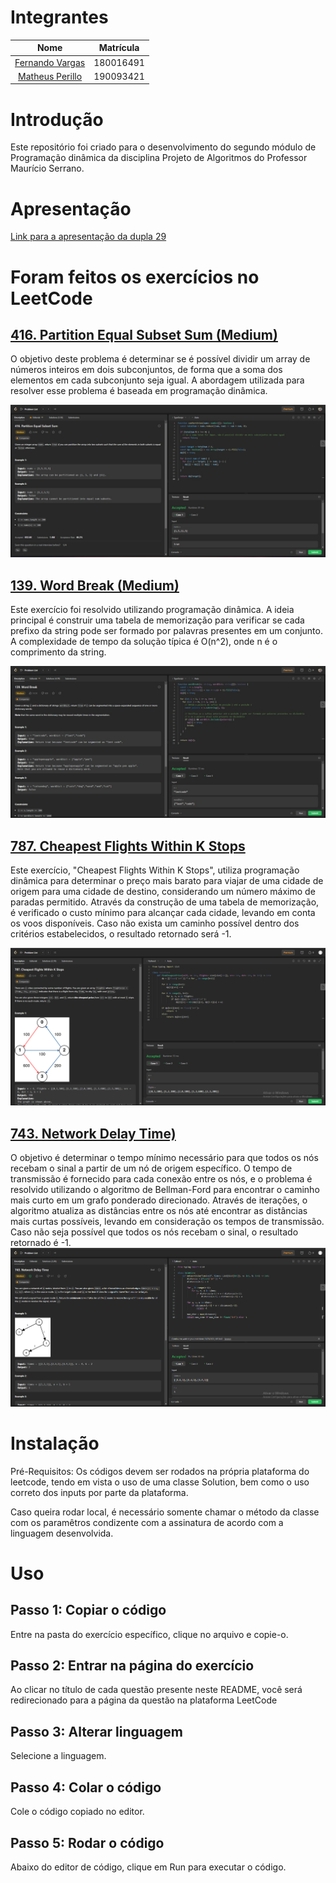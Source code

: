 # Integrantes
| Nome |  Matrícula
| :------: | :-------:
| [Fernando Vargas](https://github.com/SFernandoS) | 180016491
| [Matheus Perillo](https://github.com/MatheusPerillo) | 190093421

# Introdução 
Este repositório foi criado para o desenvolvimento do segundo módulo de Programação dinâmica da disciplina Projeto de Algoritmos do Professor Maurício Serrano.

# Apresentação

[Link para a apresentação da dupla 29]() 

# Foram feitos os exercícios no LeetCode

## [416. Partition Equal Subset Sum (Medium)](https://leetcode.com/problems/partition-equal-subset-sum/description/) 

O objetivo deste problema é determinar se é possível dividir um array de números inteiros em dois subconjuntos, de forma que a soma dos elementos em cada subconjunto seja igual. A abordagem utilizada para resolver esse problema é baseada em programação dinâmica. 

![416. Partition Equal Subset Sum](/images/416.jpeg)

## [139. Word Break (Medium)](https://leetcode.com/problems/word-break/description/) 

Este exercício foi resolvido utilizando programação dinâmica. A ideia principal é construir uma tabela de memorização para verificar se cada prefixo da string pode ser formado por palavras presentes em um conjunto. A complexidade de tempo da solução típica é O(n^2), onde n é o comprimento da string.

![139. Word Break](/images/139.jpeg)

## [787. Cheapest Flights Within K Stops](https://leetcode.com/problems/cheapest-flights-within-k-stops/description/) 

Este exercício, "Cheapest Flights Within K Stops", utiliza programação dinâmica para determinar o preço mais barato para viajar de uma cidade de origem para uma cidade de destino, considerando um número máximo de paradas permitido. Através da construção de uma tabela de memorização, é verificado o custo mínimo para alcançar cada cidade, levando em conta os voos disponíveis. Caso não exista um caminho possível dentro dos critérios estabelecidos, o resultado retornado será -1.

![787. Cheapest Flights Within K Stops](/images/787.png)

## [743. Network Delay Time)](https://leetcode.com/problems/network-delay-time/description/) 

O objetivo é determinar o tempo mínimo necessário para que todos os nós recebam o sinal a partir de um nó de origem específico. O tempo de transmissão é fornecido para cada conexão entre os nós, e o problema é resolvido utilizando o algoritmo de Bellman-Ford para encontrar o caminho mais curto em um grafo ponderado direcionado. Através de iterações, o algoritmo atualiza as distâncias entre os nós até encontrar as distâncias mais curtas possíveis, levando em consideração os tempos de transmissão. Caso não seja possível que todos os nós recebam o sinal, o resultado retornado é -1.
![743. Network Delay Time](/images/743.png)
# Instalação

Pré-Requisitos: Os códigos devem ser rodados na própria plataforma do leetcode, tendo em vista o uso de uma classe Solution, bem como o uso correto dos inputs por parte da plataforma.

Caso queira rodar local, é necessário somente chamar o método da classe com os paramêtros condizente com a assinatura de acordo com a linguagem desenvolvida.

# Uso
## Passo 1: Copiar o código
Entre na pasta do exercício específico, clique no arquivo e copie-o.

## Passo 2: Entrar na página do exercício
Ao clicar no título de cada questão presente neste README, você será redirecionado para a página da questão na plataforma LeetCode

## Passo 3: Alterar linguagem
Selecione a linguagem.

## Passo 4: Colar o código
Cole o código copiado no editor.

## Passo 5: Rodar o código
Abaixo do editor de código, clique em Run para executar o código.
